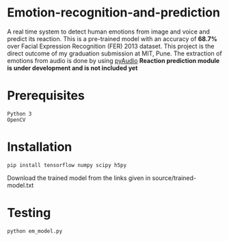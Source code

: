 # Emotion-recognition-and-prediction

A real time system to detect human emotions from image and voice and predict its reaction. This is a pre-trained model with an accuracy of **68.7%** over Facial Expression Recognition (FER) 2013 dataset. This project is the direct outcome of my graduation submission at MIT, Pune. The extraction of emotions from audio is done by using [pyAudio](https://github.com/tyiannak/pyAudioAnalysis)
**Reaction prediction module is under development and is not included yet**

# Prerequisites
```
Python 3
OpenCV
```
# Installation
```
pip install tensorflow numpy scipy h5py
```
Download the trained model from the links given in source/trained-model.txt
# Testing
```
python em_model.py
```

